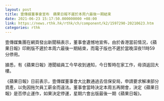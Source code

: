 ```yaml
---
layout: post
title: 壹傳媒董事會宣布　蘋果日報不遲於本周六最後一期結束
date: 2021-06-23 15:17:50.000000000 +08:00
link: https://news.rthk.hk/rthk/ch/component/k2/1597290-20210623.htm
categories: rthk
---
```


壹傳媒集團在網頁發出新聞稿表示，董事會遺憾地宣佈，由於香港當前情況，《蘋果日報》印刷版不遲於本周六最後一期結束，而電子版也不遲於當晚深夜11時59分停用。

據悉，有《蘋果日報》港聞組員工今早收到通知，今日暫時在家工作，毋須返回大樓。

《蘋果日報》日前表示，壹傳媒董事會大比數通過去信保安局，申請要求解凍部分資產，以免因拖欠員工薪金而違法。董事會當時決定本周五再開會，決定《蘋果日報》是否停止運作，如果決定停運，星期六會出版最後一期《蘋果日報》。
